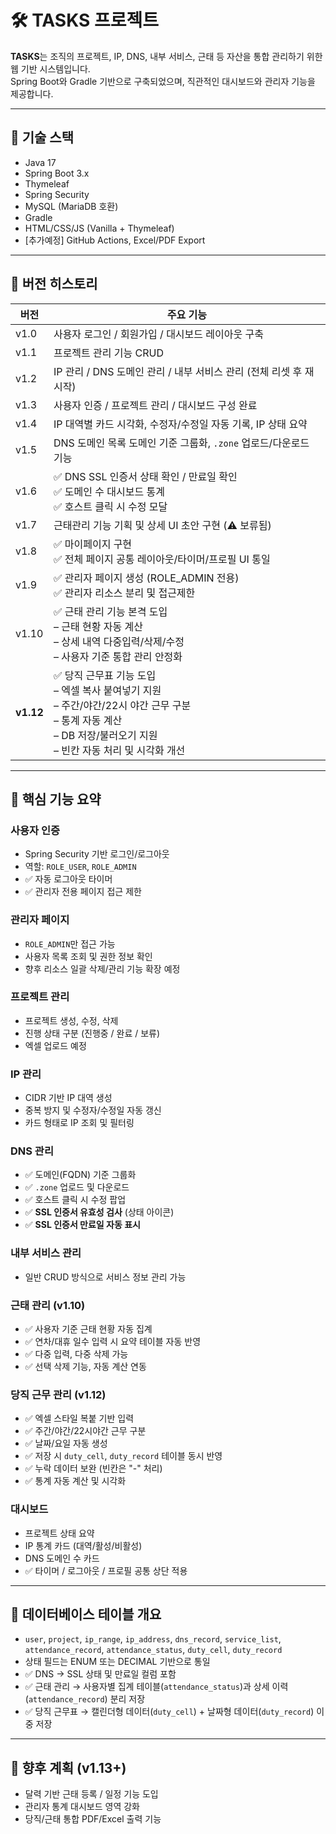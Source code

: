 # 🛠 TASKS 프로젝트

**TASKS**는 조직의 프로젝트, IP, DNS, 내부 서비스, 근태 등 자산을 통합 관리하기 위한 웹 기반 시스템입니다.  
Spring Boot와 Gradle 기반으로 구축되었으며, 직관적인 대시보드와 관리자 기능을 제공합니다.

---

## 🚀 기술 스택

- Java 17
- Spring Boot 3.x
- Thymeleaf
- Spring Security
- MySQL (MariaDB 호환)
- Gradle
- HTML/CSS/JS (Vanilla + Thymeleaf)
- [추가예정] GitHub Actions, Excel/PDF Export

---

## 📌 버전 히스토리

| 버전   | 주요 기능 |
|--------|-----------|
| v1.0   | 사용자 로그인 / 회원가입 / 대시보드 레이아웃 구축 |
| v1.1   | 프로젝트 관리 기능 CRUD |
| v1.2   | IP 관리 / DNS 도메인 관리 / 내부 서비스 관리 (전체 리셋 후 재시작) |
| v1.3   | 사용자 인증 / 프로젝트 관리 / 대시보드 구성 완료 |
| v1.4   | IP 대역별 카드 시각화, 수정자/수정일 자동 기록, IP 상태 요약 |
| v1.5   | DNS 도메인 목록 도메인 기준 그룹화, `.zone` 업로드/다운로드 기능 |
| v1.6   | ✅ DNS SSL 인증서 상태 확인 / 만료일 확인<br>✅ 도메인 수 대시보드 통계<br>✅ 호스트 클릭 시 수정 모달 |
| v1.7   | 근태관리 기능 기획 및 상세 UI 초안 구현 (⚠ 보류됨) |
| v1.8   | ✅ 마이페이지 구현<br>✅ 전체 페이지 공통 레이아웃/타이머/프로필 UI 통일 |
| v1.9   | ✅ 관리자 페이지 생성 (ROLE_ADMIN 전용)<br>✅ 관리자 리소스 분리 및 접근제한 |
| v1.10  | ✅ 근태 관리 기능 본격 도입<br>– 근태 현황 자동 계산<br>– 상세 내역 다중입력/삭제/수정<br>– 사용자 기준 통합 관리 안정화 |
| **v1.12** | ✅ 당직 근무표 기능 도입<br>– 엑셀 복사 붙여넣기 지원<br>– 주간/야간/22시 야간 근무 구분<br>– 통계 자동 계산<br>– DB 저장/불러오기 지원<br>– 빈칸 자동 처리 및 시각화 개선 |

---

## 🔑 핵심 기능 요약

### 사용자 인증
- Spring Security 기반 로그인/로그아웃
- 역할: `ROLE_USER`, `ROLE_ADMIN`
- ✅ 자동 로그아웃 타이머
- ✅ 관리자 전용 페이지 접근 제한

### 관리자 페이지
- `ROLE_ADMIN`만 접근 가능
- 사용자 목록 조회 및 권한 정보 확인
- 향후 리소스 일괄 삭제/관리 기능 확장 예정

### 프로젝트 관리
- 프로젝트 생성, 수정, 삭제
- 진행 상태 구분 (진행중 / 완료 / 보류)
- 엑셀 업로드 예정

### IP 관리
- CIDR 기반 IP 대역 생성
- 중복 방지 및 수정자/수정일 자동 갱신
- 카드 형태로 IP 조회 및 필터링

### DNS 관리
- ✅ 도메인(FQDN) 기준 그룹화
- ✅ `.zone` 업로드 및 다운로드
- ✅ 호스트 클릭 시 수정 팝업
- ✅ **SSL 인증서 유효성 검사** (상태 아이콘)
- ✅ **SSL 인증서 만료일 자동 표시**

### 내부 서비스 관리
- 일반 CRUD 방식으로 서비스 정보 관리 가능

### 근태 관리 (v1.10)
- ✅ 사용자 기준 근태 현황 자동 집계
- ✅ 연차/대휴 일수 입력 시 요약 테이블 자동 반영
- ✅ 다중 입력, 다중 삭제 가능
- ✅ 선택 삭제 기능, 자동 계산 연동

### 당직 근무 관리 (v1.12)
- ✅ 엑셀 스타일 복붙 기반 입력
- ✅ 주간/야간/22시야간 근무 구분
- ✅ 날짜/요일 자동 생성
- ✅ 저장 시 `duty_cell`, `duty_record` 테이블 동시 반영
- ✅ 누락 데이터 보완 (빈칸은 "-" 처리)
- ✅ 통계 자동 계산 및 시각화

### 대시보드
- 프로젝트 상태 요약
- IP 통계 카드 (대역/활성/비활성)
- DNS 도메인 수 카드
- ✅ 타이머 / 로그아웃 / 프로필 공통 상단 적용

---

## 📂 데이터베이스 테이블 개요

- `user`, `project`, `ip_range`, `ip_address`, `dns_record`, `service_list`, `attendance_record`, `attendance_status`, `duty_cell`, `duty_record`
- 상태 필드는 ENUM 또는 DECIMAL 기반으로 통일
- ✅ DNS → SSL 상태 및 만료일 컬럼 포함
- ✅ 근태 관리 → 사용자별 집계 테이블(`attendance_status`)과 상세 이력(`attendance_record`) 분리 저장
- ✅ 당직 근무표 → 캘린더형 데이터(`duty_cell`) + 날짜형 데이터(`duty_record`) 이중 저장

---

## 🧩 향후 계획 (v1.13+)

- 달력 기반 근태 등록 / 일정 기능 도입
- 관리자 통계 대시보드 영역 강화
- 당직/근태 통합 PDF/Excel 출력 기능
